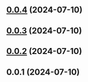 ## [0.0.4](https://github.com/zhenghui-su/su-island/compare/v0.0.3...v0.0.4) (2024-07-10)



## [0.0.3](https://github.com/zhenghui-su/su-island/compare/v0.0.2...v0.0.3) (2024-07-10)



## [0.0.2](https://github.com/zhenghui-su/su-island/compare/v0.0.1...v0.0.2) (2024-07-10)



## 0.0.1 (2024-07-10)




